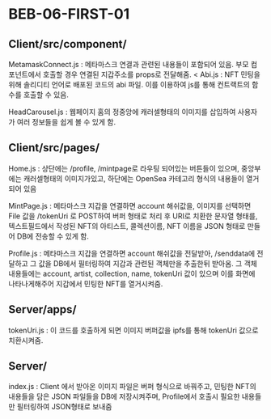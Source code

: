 # BEB-06-FIRST-01
<h2>
Client/src/component/
</h2>
MetamaskConnect.js
: 메타마스크 연결과 관련된 내용들이 포함되어 있음. 부모 컴포넌트에서 호출할 경우 연결된 지갑주소를 props로 전달해줌.
<
Abi.js
: NFT 민팅을 위해 솔리디티 언어로 배포된 코드의 abi 파일. 이를 이용하여 js를 통해 컨트랙트의 함수를 호출할 수 있음.

HeadCarousel.js
: 웹페이지 홈의 정중앙에 캐러셀형태의 이미지를 삽입하여 사용자가 여러 정보들을 쉽게 볼 수 있게 함.

<h2>
Client/src/pages/
</h2>
Home.js
: 상단에는 /profile, /mintpage로 라우팅 되어있는 버튼들이 있으며, 중앙부에는 캐러셀형태의 이미지가있고, 하단에는 OpenSea 카테고리 형식의 내용들이 열거되어 있음
<p></p>
MintPage.js
: 메타마스크 지갑을 연결하면 account 해쉬값을, 이미지를 선택하면 File 값을  /tokenUri 로 POST하여 버퍼 형태로 처리 후 URI로 치환한 문자열 형태를, 텍스트필드에서 작성된 NFT의 아티스트, 콜렉션이름, NFT 이름을 JSON 형태로 만들어 DB에 전송할 수 있게 함.
<p></p>
Profile.js
: 메타마스크 지갑을 연결하면 account 해쉬값을 전달받아, /senddata에 전달하고 그 값을 DB에서 필터링하여 지갑과 관련된 객체만을 추출한뒤 받아옴. 그 객체 내용들에는 account, artist, collection, name, tokenUri 값이 있으며 이를 화면에 나타나게해주어 지갑에서 민팅한 NFT를 열거시켜줌.

<h2>
Server/apps/
</h2>
tokenUri.js
: 이 코드를 호출하게 되면 이미지 버퍼값을 ipfs를 통해 tokenUri 값으로 치환시켜줌.

<h2>
Server/
</h2>
index.js
: Client 에서 받아온 이미지 파일은 버퍼 형식으로 바꿔주고, 민팅한 NFT의 내용들을 담은 JSON 파일들을 DB에 저장시켜주며, Profile에서 호출시 필요한 내용들만 필터링하여 JSON형태로 보내줌
